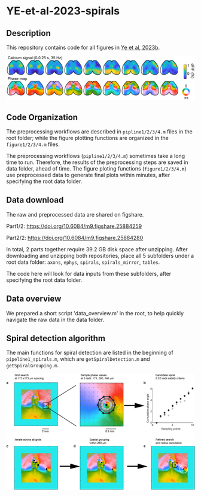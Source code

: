 # YE-et-al-2023-spirals

## Description
This repository contains code for all figures in [Ye et al, 2023b](https://doi.org/10.1101/2023.12.07.570517).


![Spirals](https://github.com/zhiwen10/YE-et-al-2023-spirals/blob/main/images/spirals.png)

## Code Organization 
The preprocessing workflows are described in `pipline1/2/3/4.m` files in the root folder; 
while the figure plotting functions are organized in the `figure1/2/3/4.m` files.

The preprocessing workflows (`pipline1/2/3/4.m`) sometimes take a long time to run. Therefore, the results of the preprocessing steps are saved in data folder, ahead of time.
The figure ploting functions (`figure1/2/3/4.m`) use preprocessed data to generate final plots within minutes, after specifying the root data folder.


## Data download
The raw and preprocessed data are shared on figshare.

Part1/2: https://doi.org/10.6084/m9.figshare.25884259

Part2/2: https://doi.org/10.6084/m9.figshare.25884280

In total, 2 parts together require 39.2 GB disk space after unzipping.
After downloading and unzipping both repositories, place all 5 subfolders under a root data folder:
`axons`, `ephys`, `spirals`, `spirals_mirror`, `tables`. 

The code here will look for data inputs from these subfolders, after specifying the root data folder.

## Data overview
We prepared a short script 'data_overview.m' in the root, to help quickly navigate the raw data in the data folder.


## Spiral detection algorithm
The main functions for spiral detection are listed in the beginning of `pipeline1_spirals.m`, 
which are `getSpiralDetection.m` and `getSpiralGrouping.m`.



![Pipeline](https://github.com/zhiwen10/YE-et-al-2023-spirals/blob/main/images/pipeline.png)

